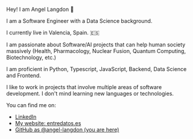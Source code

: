 Hey! I am Angel Langdon 👋

I am a Software Engineer with a Data Science background.

I currently live in Valencia, Spain. 🇪🇸

I am passionate about Software/AI projects that can help human society massively (Health, Pharmacology, Nuclear Fusion, Quantum Computing, Biotechnology, etc.)

I am proficient in Python, Typescript, JavaScript, Backend, Data Science and Frontend.

I like to work in projects that involve multiple areas of software development. I don't mind learning new languages or technologies.

You can find me on:

* [LinkedIn](https://www.linkedin.com/in/angel-langdon-villamayor-a44b49187/)
* [My website: entredatos.es](https://entredatos.es/en/)
* [GitHub as @angel-langdon (you are here)](https://github.com/angel-langdon)
<!--- ![Visitors](https://visitor-badge.laobi.icu/badge?page_id=angel-langdon.visitor-badge) -->
